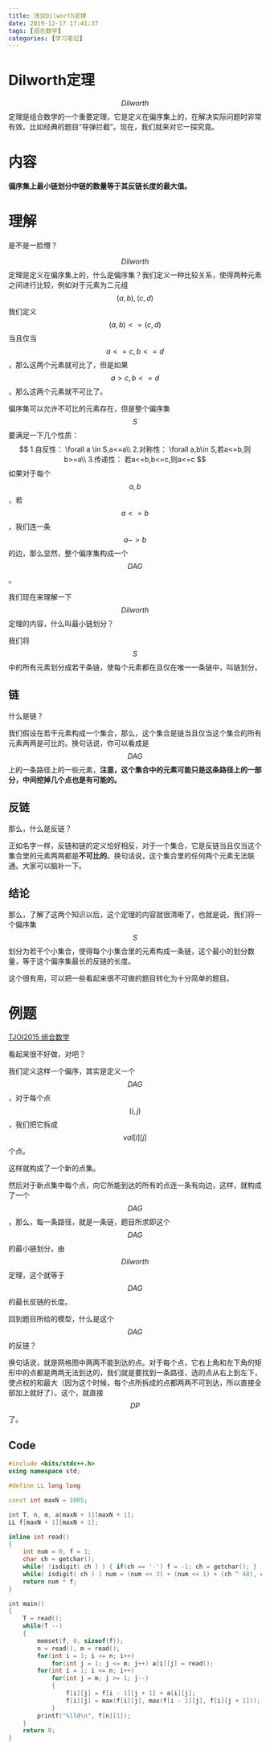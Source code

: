 ```yaml
---
title: 浅谈Dilworth定理
date: 2019-12-17 17:41:37
tags: [组合数学]
categories: [学习笔记]
---
```


# Dilworth定理

$$Dilworth$$定理是组合数学的一个重要定理，它是定义在偏序集上的，在解决实际问题时非常有效。比如经典的题目“导弹拦截”。现在，我们就来对它一探究竟。

# 内容

**偏序集上最小链划分中链的数量等于其反链长度的最大值。**

<!--more-->

# 理解

是不是一脸懵？

$$Dilworth$$定理是定义在偏序集上的，什么是偏序集？我们定义一种比较关系，使得两种元素之间进行比较，例如对于元素为二元组$$(a,b),(c,d)$$我们定义$$(a,b)<=(c,d)$$当且仅当$$a<=c,b<=d$$，那么这两个元素就可比了，但是如果$$a>c,b<=d$$，那么这两个元素就不可比了。

偏序集可以允许不可比的元素存在，但是整个偏序集$$S$$要满足一下几个性质：
$$
1.自反性： \forall a \in S,a<=a\\
2.对称性： \forall a,b\in S,若a<=b,则b>=a\\
3.传递性： 若a<=b,b<=c,则a<=c
$$
如果对于每个$$a,b$$，若$$a<=b$$，我们连一条$$a->b$$的边，那么显然，整个偏序集构成一个$$DAG$$。

我们现在来理解一下$$Dilworth$$定理的内容，什么叫最小链划分？

我们将$$S$$中的所有元素划分成若干条链，使每个元素都在且仅在唯一一条链中，叫链划分。

## 链

什么是链？

我们假设在若干元素构成一个集合，那么，这个集合是链当且仅当这个集合的所有元素两两是可比的。换句话说，你可以看成是$$DAG$$上的一条路径上的一些元素，**注意，这个集合中的元素可能只是这条路径上的一部分，中间挖掉几个点也是有可能的。**

## 反链

那么，什么是反链？

正如名字一样，反链和链的定义恰好相反，对于一个集合，它是反链当且仅当这个集合里的元素两两都是**不可比的**。换句话说，这个集合里的任何两个元素无法联通。大家可以脑补一下。

## 结论

那么，了解了这两个知识以后，这个定理的内容就很清晰了，也就是说，我们将一个偏序集$$S$$划分为若干个小集合，使得每个小集合里的元素构成一条链，这个最小的划分数量，等于这个偏序集最长的反链的长度。

这个很有用，可以把一些看起来很不可做的题目转化为十分简单的题目。

# 例题

[TJOI2015 组合数学](http://www.lydsy.com/JudgeOnline/problem.php?id=3997)

看起来很不好做，对吧？

我们定义这样一个偏序，其实是定义一个$$DAG$$，对于每个点$$(i,j)$$，我们把它拆成$$val[i][j]$$个点。

这样就构成了一个新的点集。

然后对于新点集中每个点，向它所能到达的所有的点连一条有向边，这样，就构成了一个$$DAG$$，那么，每一条路径，就是一条链，题目所求即这个$$DAG$$的最小链划分，由$$Dilworth$$定理，这个就等于$$DAG$$的最长反链的长度。

回到题目所给的模型，什么是这个$$DAG$$的反链？

换句话说，就是网格图中两两不能到达的点。对于每个点，它右上角和左下角的矩形中的点都是两两无法到达的，我们就是要找到一条路径，选的点从右上到左下，使点权的和最大（因为这个时候，每个点所拆成的点都两两不可到达，所以直接全部加上就好了）。这个，就直接$$DP$$了。

## Code

```c++
#include <bits/stdc++.h>
using namespace std;

#define LL long long

const int maxN = 1005;

int T, n, m, a[maxN + 1][maxN + 1];
LL f[maxN + 1][maxN + 1];

inline int read()
{
	int num = 0, f = 1;
	char ch = getchar();
	while( !isdigit( ch ) ) { if(ch == '-') f = -1; ch = getchar(); }
	while( isdigit( ch ) ) num = (num << 3) + (num << 1) + (ch ^ 48), ch = getchar();
	return num * f;
}

int main()
{
	T = read();
	while(T --)
	{
		memset(f, 0, sizeof(f));
		n = read(), m = read();
		for(int i = 1; i <= n; i++)
			for(int j = 1; j <= m; j++) a[i][j] = read();
		for(int i = 1; i <= n; i++)
			for(int j = m; j >= 1; j--)
			{
				f[i][j] = f[i - 1][j + 1] + a[i][j];
				f[i][j] = max(f[i][j], max(f[i - 1][j], f[i][j + 1]));
			}
		printf("%lld\n", f[n][1]);
	}
	return 0;
}
```

